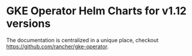 # GKE Operator Helm Charts for v1.12 versions
The documentation is centralized in a unique place, checkout https://github.com/rancher/gke-operator.
